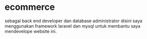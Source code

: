 # ecommerce
sebagai back end developer dan database administrator disini saya menggunakan framework laravel dan mysql untuk membantu saya mendevelope website ini.
